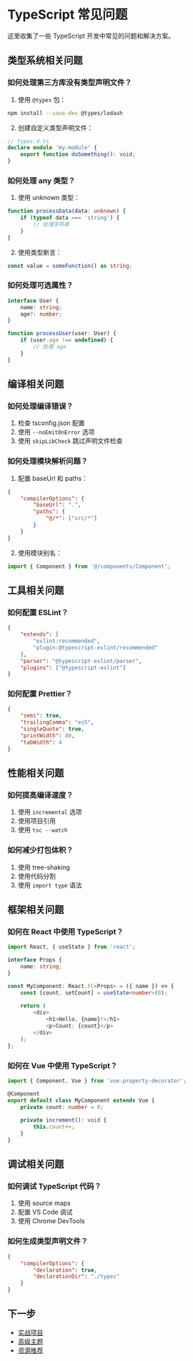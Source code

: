 # TypeScript 常见问题

这里收集了一些 TypeScript 开发中常见的问题和解决方案。

## 类型系统相关问题

### 如何处理第三方库没有类型声明文件？

1. 使用 `@types` 包：

```bash
npm install --save-dev @types/lodash
```

2. 创建自定义类型声明文件：

```typescript
// types.d.ts
declare module 'my-module' {
    export function doSomething(): void;
}
```

### 如何处理 any 类型？

1. 使用 unknown 类型：

```typescript
function processData(data: unknown) {
    if (typeof data === 'string') {
        // 处理字符串
    }
}
```

2. 使用类型断言：

```typescript
const value = someFunction() as string;
```

### 如何处理可选属性？

```typescript
interface User {
    name: string;
    age?: number;
}

function processUser(user: User) {
    if (user.age !== undefined) {
        // 处理 age
    }
}
```

## 编译相关问题

### 如何处理编译错误？

1. 检查 tsconfig.json 配置
2. 使用 `--noEmitOnError` 选项
3. 使用 `skipLibCheck` 跳过声明文件检查

### 如何处理模块解析问题？

1. 配置 baseUrl 和 paths：

```json
{
    "compilerOptions": {
        "baseUrl": ".",
        "paths": {
            "@/*": ["src/*"]
        }
    }
}
```

2. 使用模块别名：

```typescript
import { Component } from '@/components/Component';
```

## 工具相关问题

### 如何配置 ESLint？

```json
{
    "extends": [
        "eslint:recommended",
        "plugin:@typescript-eslint/recommended"
    ],
    "parser": "@typescript-eslint/parser",
    "plugins": ["@typescript-eslint"]
}
```

### 如何配置 Prettier？

```json
{
    "semi": true,
    "trailingComma": "es5",
    "singleQuote": true,
    "printWidth": 80,
    "tabWidth": 4
}
```

## 性能相关问题

### 如何提高编译速度？

1. 使用 `incremental` 选项
2. 使用项目引用
3. 使用 `tsc --watch`

### 如何减少打包体积？

1. 使用 tree-shaking
2. 使用代码分割
3. 使用 `import type` 语法

## 框架相关问题

### 如何在 React 中使用 TypeScript？

```typescript
import React, { useState } from 'react';

interface Props {
    name: string;
}

const MyComponent: React.FC<Props> = ({ name }) => {
    const [count, setCount] = useState<number>(0);
    
    return (
        <div>
            <h1>Hello, {name}!</h1>
            <p>Count: {count}</p>
        </div>
    );
};
```

### 如何在 Vue 中使用 TypeScript？

```typescript
import { Component, Vue } from 'vue-property-decorator';

@Component
export default class MyComponent extends Vue {
    private count: number = 0;
    
    private increment(): void {
        this.count++;
    }
}
```

## 调试相关问题

### 如何调试 TypeScript 代码？

1. 使用 source maps
2. 配置 VS Code 调试
3. 使用 Chrome DevTools

### 如何生成类型声明文件？

```json
{
    "compilerOptions": {
        "declaration": true,
        "declarationDir": "./types"
    }
}
```

## 下一步

- [实战项目](./13-practical-projects.md)
- [高级主题](./14-advanced-topics.md)
- [资源推荐](./15-resources.md)
